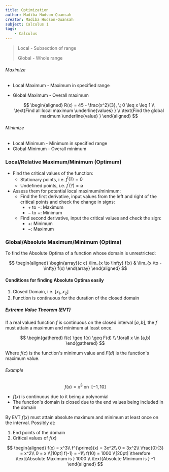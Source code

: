 ```yaml
---
title: Optimization
author: Madiba Hudson-Quansah
creator: Madiba Hudson-Quansah
subject: Calculus 1
tags:
    - Calculus
---
```


> Local - Subsection of range
>
> Global - Whole range

###### Maximize

-   Local Maximum - Maximum in specified range
-   Global Maximum - Overall maximum

    $$
    \begin{aligned}
        R(x) = 45 - \frac{x^2}{3}, \; 0 \leq x \leq 1 \\
        \text{Find all local maximum \underline{values} } \\
        \text{Find the global maximum \underline{value} }
    \end{aligned}
    $$

###### Minimize

-   Local Minimum - Minimum in specified range
-   Global Minimum - Overall minimum

### Local/Relative Maximum/Minimum (Optimum)

-   Find the critical values of the function:
    -   Stationary points, i.e. $f^{\prime}(?) = 0$
    -   Undefined points, i.e. $f^{\prime}(?) = \emptyset$
-   Assess them for potential local maximum/minimum:
    -   Find the first derivative, input values from the left and right of the critical points and check the change in signs:
        -   $+$ to $-$: Maximum
        -   $-$ to $+$: Minimum
    -   Find second derivative, input the critical values and check the sign:
        -   $+$: Minimum
        -   $-$: Maximum

### Global/Absolute Maximum/Minimum (Optima)

To find the Absolute Optima of a function whose domain is unrestricted:

$$
\begin{aligned}
    \begin{array}{c c}
        \lim_{x \to \infty} f(x) & \lim_{x \to -\infty} f(x)
   \end{array}
\end{aligned}
$$

#### Conditions for finding Absolute Optima easily

1. Closed Domain, i.e. $[x_1,x_2]$
2. Function is continuous for the duration of the closed domain

##### Extreme Value Theorem (EVT)

If a real valued function $f$ is continuous on the closed interval $[a,b]$, the $f$ must attain a maximum and minimum at least once.

$$
\begin{gathered}
    f(c) \geq f(x) \geq F(d) \\
    \forall x \in [a,b]
\end{gathered}
$$

Where $f(c)$ is the function's minimum value and $F(d)$ is the function's maximum value.

###### Example

$$
f(x)=x^3 \; \text{on } \; [-1,10]
$$

-   $f(x)$ is continuous due to it being a polynomial
-   The function's domain is closed due to the end values being included in the domain

By EVT $f(x)$ must attain absolute maximum and minimum at least once on the interval. Possibly at:

1. End points of the domain
2. Critical values of $f(x)$

$$
\begin{aligned}
    f(x) = x^3\\
    f^{\prime}(x) = 3x^2\\
    0 = 3x^2\\
    \frac{0}{3} = x^2\\
    0 = x \\[10pt]
    f(-1) = -1\\
    f(10) = 1000 \\[20pt]
    \therefore \text{Absolute Maximum is } 1000 \\
    \text{Absolute Minimum is } -1
\end{aligned}
$$
